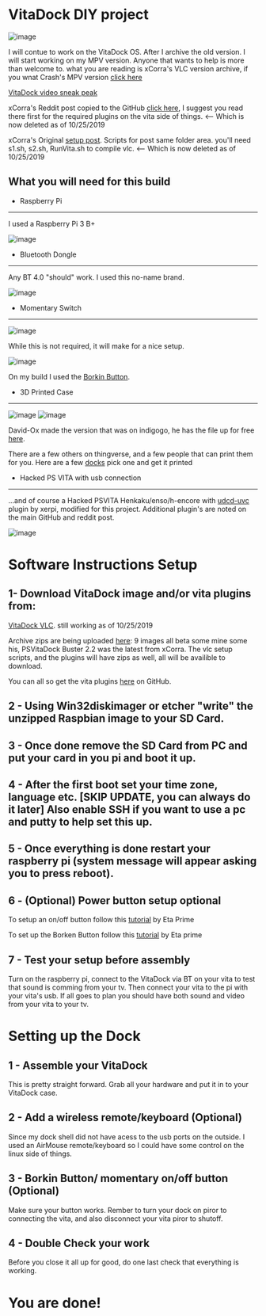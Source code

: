 # VitaDock DIY project
![image](https://github.com/CrashCortez/vitadock-setup/blob/master/icons/dock.jpg)

I will contue to work on the VitaDock OS. After I archive the old version. I will start working on my MPV version. Anyone that wants to help is more than welcome to. what you are reading is xCorra's VLC version archive, if you wnat Crash's MPV version [click here](https://github.com/CrashCortez/vitadock-mpv)

[VitaDock video sneak peak](https://www.youtube.com/watch?v=uhU4KG8FZ6s)

xCorra's Reddit post copied to the GitHub [click here](https://github.com/CrashCortez/vitadock-vlc), I suggest you read there first for the required plugins on the vita side of things. <-- Which is now deleted as of 10/25/2019

xCorra's Original [setup post](https://github.com/CrashCortez/VitaDock-DIY/tree/master/rpi%20vlc%20setup%20scripts). Scripts for post same folder area. you'll need s1.sh, s2.sh, RunVita.sh to compile vlc. <-- Which is now deleted as of 10/25/2019


What you will need for this build
------------------------------------
- Raspberry Pi
----
I used a Raspberry Pi 3 B+

![image](https://github.com/CrashCortez/vitadock-setup/blob/master/icons/pi3b+.jpg)

- Bluetooth Dongle
-----

Any BT 4.0 "should" work. I used this no-name brand.

![image](https://github.com/CrashCortez/vitadock-setup/blob/master/icons/bt%20dongle.jpg)

- Momentary Switch
-------

![image](https://github.com/CrashCortez/vitadock-setup/blob/master/icons/momentary.jpg)

While this is not required, it will make for a nice setup.

![image](https://github.com/CrashCortez/vitadock-setup/blob/master/icons/borken.jpg)

On my build I used the [Borkin Button](https://www.youtube.com/watch?v=A08IrJ3ECuA).  

- 3D Printed Case
--------
![image](https://github.com/CrashCortez/vitadock-setup/blob/master/icons/dock.jpg)
![image](https://github.com/CrashCortez/vitadock-setup/blob/master/icons/back.jpg)

David-Ox made the version that was on indigogo, he has the file up for free [here](https://www.thingiverse.com/thing:3942821).

There are a few others on thingverse, and a few people that can print them for you. Here are a few [docks](https://www.thingiverse.com/search?q=vita+raspberry+pi&dwh=875cb8a1f5323f8) pick one and get it printed

- Hacked PS VITA with usb connection
-------
...and of course a Hacked PSVITA Henkaku/enso/h-encore with [udcd-uvc](https://github.com/CrashCortez/vitadock-vlc) plugin by xerpi, modified for this project. Additional plugin's are noted on the main GitHub and reddit post.

![image](https://github.com/CrashCortez/vitadock-setup/blob/master/icons/vita.jpg)

# Software Instructions Setup


1- Download VitaDock image and/or vita plugins from:
-----

[VitaDock VLC](https://drive.google.com/file/d/1b-92DKZwWxu-H2i0QgQtq-bWK96y0smI/view).
still working as of 10/25/2019

Archive zips are being uploaded [here](https://drive.google.com/open?id=1oiDXRCN-kBG4QQrL1pw0TrwKVrxIPn1J): 9 images all beta some mine some his, PSVitaDock Buster 2.2 was the latest from xCorra. The vlc setup scripts, and the plugins will have zips as well, all will be availible to download.

You can all so get the vita plugins [here](https://github.com/CrashCortez/VitaDock-DIY/tree/master/vita%20plugins) on GitHub.

2 - Using Win32diskimager or etcher "write" the unzipped Raspbian image to your SD Card. 
----

3 - Once done remove the SD Card from PC and put your card in you pi and boot it up.
---

4 - After the first boot set your time zone, language etc. [SKIP UPDATE, you can always do it later] Also enable SSH if you want to use a pc and putty to help set this up.
------

5 - Once everything is done restart your raspberry pi (system message will appear asking you to press reboot).
----

6 - (Optional) Power button setup optional
-------
To setup an on/off button follow this [tutorial](https://www.youtube.com/watch?v=4nTuzIY0i3k) by Eta Prime

To set up the Borken Button follow this [tutorial](https://www.youtube.com/watch?v=A08IrJ3ECuA) by Eta prime 

7 - Test your setup before assembly
-----
Turn on the raspberry pi, connect to the VitaDock via BT on your vita to test that sound is comming from your tv. Then connect your vita to the pi with your vita's usb. If all goes to plan you should have both sound and video from your vita to your tv. 

# Setting up the Dock

1 - Assemble your VitaDock
-------
This is pretty straight forward. Grab all your hardware and put it in to your VitaDock case. 

2 - Add a wireless remote/keyboard (Optional)
-----
Since my dock shell did not have acess to the usb ports on the outside. I used an AirMouse remote/keyboard so I could have some control on the linux side of things. 

3 - Borkin Button/ momentary on/off button (Optional)
------
Make sure your button works. Rember to turn your dock on piror to connecting the vita, and also disconnect your vita piror to shutoff. 

4 - Double Check your work
----
Before you close it all up for good, do one last check that everything is working. 

# You are done!



